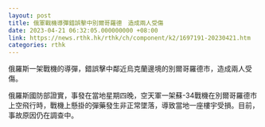 ```yaml
---
layout: post
title: 俄軍戰機導彈錯誤擊中別爾哥羅德　造成兩人受傷
date: 2023-04-21 06:32:05.000000000 +08:00
link: https://news.rthk.hk/rthk/ch/component/k2/1697191-20230421.htm
categories: rthk
---
```


俄羅斯一架戰機的導彈，錯誤擊中鄰近烏克蘭邊境的別爾哥羅德市，造成兩人受傷。

俄羅斯國防部證實，事發在當地星期四晚，空天軍一架蘇-34戰機在別爾哥羅德市上空飛行時，戰機上懸掛的彈藥發生非正常墜落，導致當地一座樓宇受損。目前，事故原因仍在調查中。
